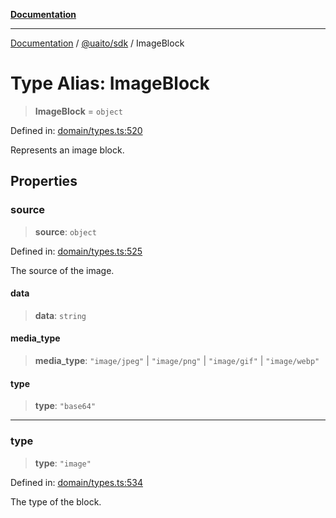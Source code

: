 [**Documentation**](../../../README.md)

***

[Documentation](../../../README.md) / [@uaito/sdk](../README.md) / ImageBlock

# Type Alias: ImageBlock

> **ImageBlock** = `object`

Defined in: [domain/types.ts:520](https://github.com/elribonazo/uaito/blob/c5e0764fa2080732da4f0526013c776c67e45bf1/packages/sdk/src/domain/types.ts#L520)

Represents an image block.

## Properties

### source

> **source**: `object`

Defined in: [domain/types.ts:525](https://github.com/elribonazo/uaito/blob/c5e0764fa2080732da4f0526013c776c67e45bf1/packages/sdk/src/domain/types.ts#L525)

The source of the image.

#### data

> **data**: `string`

#### media\_type

> **media\_type**: `"image/jpeg"` \| `"image/png"` \| `"image/gif"` \| `"image/webp"`

#### type

> **type**: `"base64"`

***

### type

> **type**: `"image"`

Defined in: [domain/types.ts:534](https://github.com/elribonazo/uaito/blob/c5e0764fa2080732da4f0526013c776c67e45bf1/packages/sdk/src/domain/types.ts#L534)

The type of the block.
